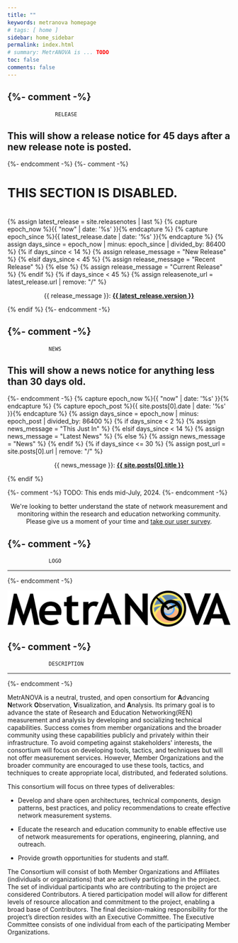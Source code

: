 ```yaml
---
title: ""
keywords: metranova homepage
# tags: [ home ]
sidebar: home_sidebar
permalink: index.html
# summary: MetrANOVA is ... TODO
toc: false
comments: false
---
```

{%- comment -%}
-------------------------------------------------------------------------------
			       RELEASE

This will show a release notice for 45 days after a new release note
is posted.
-------------------------------------------------------------------------------
{%- endcomment -%}
{%- comment -%}

#
# THIS SECTION IS DISABLED.
#

{% assign latest_release = site.releasenotes | last %}
{% capture epoch_now %}{{ "now" | date: '%s' }}{% endcapture %}
{% capture epoch_since %}{{ latest_release.date | date: '%s' }}{% endcapture %}
{% assign days_since = epoch_now | minus: epoch_since | divided_by: 86400 %}
{% if days_since < 14 %}
  {% assign release_message = "New Release" %}
{% elsif days_since < 45 %}
  {% assign release_message = "Recent Release" %}
{% else %}
  {% assign release_message = "Current Release" %}
{% endif %}
{% if days_since < 45 %}
  {% assign releasenote_url = latest_release.url | remove: "/" %}
  <p align="center">{{ release_message }}: <b><a href="{{ releasenote_url }}">{{ latest_release.version }}</a></b></p>
{% endif %}
{%- endcomment -%}


{%- comment -%}
-------------------------------------------------------------------------------
				 NEWS

This will show a news notice for anything less than 30 days old.
-------------------------------------------------------------------------------
{%- endcomment -%}
{% capture epoch_now %}{{ "now" | date: '%s' }}{% endcapture %}
{% capture epoch_post %}{{ site.posts[0].date | date: '%s' }}{% endcapture %}
{% assign days_since = epoch_now | minus: epoch_post | divided_by: 86400 %}
{% if days_since < 2 %}
  {% assign news_message = "This Just In" %}
{% elsif days_since < 14 %}
  {% assign news_message = "Latest News" %}
{% else %}
  {% assign news_message = "News" %}
{% endif %}
{% if days_since <= 30 %}
  {% assign post_url = site.posts[0].url | remove: "/" %}
  <p align="center">{{ news_message }}: <b><a href="{{ post_url }}">{{ site.posts[0].title }}</a></b></p>
{% endif %}

{%- comment -%}
TODO: This ends mid-July, 2024.
{%- endcomment -%}
<p align="center">We're looking to better understand the state of
network measurement and monitoring within the research and education
networking community.  Please give us a moment of your time and <a
href="https://forms.gle/zeYAu8Hp1bZFU8hF7">take our user
survey</a>.</p>


{%- comment -%}
-------------------------------------------------------------------------------
				 LOGO
-------------------------------------------------------------------------------
{%- endcomment -%}
<p align="center"><img src="images/logos/metranova/metranova.svg" alt="MetrANOVA Logo" /></p>


{%- comment -%}
-------------------------------------------------------------------------------
			     DESCRIPTION
-------------------------------------------------------------------------------
{%- endcomment -%}

MetrANOVA is a neutral, trusted, and open consortium for **A**dvancing
**N**etwork **O**bservation, **V**isualization, and **A**nalysis. Its
primary goal is to advance the state of Research and Education
Networking(REN) measurement and analysis by developing and socializing
technical capabilities. Success comes from member organizations and
the broader community using these capabilities publicly and privately
within their infrastructure. To avoid competing against stakeholders'
interests, the consortium will focus on developing tools, tactics, and
techniques but will not offer measurement services. However, Member
Organizations and the broader community are encouraged to use these
tools, tactics, and techniques to create appropriate local,
distributed, and federated solutions.

This consortium will focus on three types of deliverables:

 - Develop and share open architectures, technical components, design
   patterns, best practices, and policy recommendations to create
   effective network measurement systems.

 - Educate the research and education community to enable effective
   use of network measurements for operations, engineering, planning,
   and outreach.

 - Provide growth opportunities for students and staff.

The Consortium will consist of both Member Organizations and
Affiliates (individuals or organizations) that are actively
participating in the project.  The set of individual participants who
are contributing to the project are considered Contributors. A tiered
participation model will allow for different levels of resource
allocation and commitment to the project, enabling a broad base of
Contributors. The final decision-making responsibility for the
project’s direction resides with an Executive Committee. The Executive
Committee consists of one individual from each of the participating
Member Organizations.
